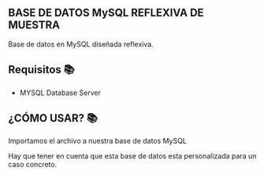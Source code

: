 ## BASE DE DATOS MySQL REFLEXIVA DE MUESTRA
Base de datos en MySQL diseñada reflexiva.
<br>

## Requisitos 📚
- MYSQL Database Server

## ¿CÓMO USAR? 📚
Importamos el archivo a nuestra base de datos MySQL
<br>

Hay que tener en cuenta que esta base de datos esta personalizada para un caso concreto.
